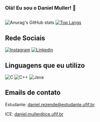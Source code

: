 ### Olá! Eu sou o Daniel Muller! 🤘

##

![Anurag's GitHub stats](https://github-readme-stats.vercel.app/api?username=MrMilhas&show_icons=true&theme=tokyonight)
[![Top Langs](https://github-readme-stats.vercel.app/api/top-langs/?username=MrMilhas&hide=javascript&theme=tokyonight)](https://github.com/MrMilhas/github-readme-stats)

## Rede Sociais

[![Instagram](https://img.shields.io/badge/Instagram-E4405F?style=for-the-badge&logo=instagram&logoColor=white)](https://instagram.com/dan_milhas)
[![Linkedin](https://img.shields.io/badge/LinkedIn-0077B5?style=for-the-badge&logo=linkedin&logoColor=white)]()

## Linguagens que eu utilizo

![C](https://img.shields.io/badge/C-00599C?style=for-the-badge&logo=c&logoColor=white)
![C++](https://img.shields.io/badge/C%2B%2B-00599C?style=for-the-badge&logo=c%2B%2B&logoColor=white)
![Java](https://img.shields.io/badge/Java-ED8B00?style=for-the-badge&logo=java&logoColor=white)

## Emails de contato

Estudante: daniel.rezende@estudante.ufjf.br

ICE: daniel.muller@ice.ufjf.br
